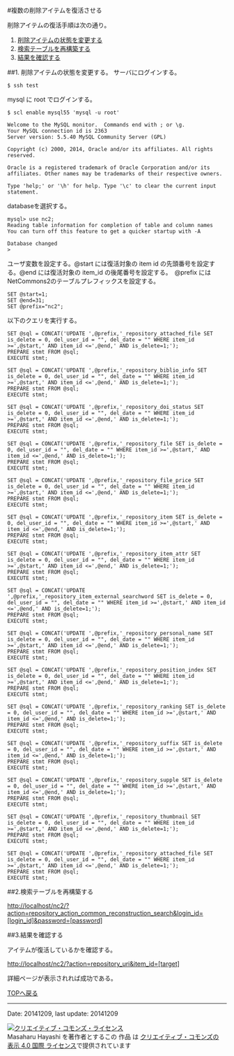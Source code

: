 #複数の削除アイテムを復活させる

削除アイテムの復活手順は次の通り。

1. [削除アイテムの状態を変更する](#section1)
2. [検索テーブルを再構築する](#section2)
3. [結果を確認する](#section3)

##<a name="section1"/>1. 削除アイテムの状態を変更する。
サーバにログインする。

    $ ssh test

mysql に root でログインする。

    $ scl enable mysql55 'mysql -u root'

    Welcome to the MySQL monitor.  Commands end with ; or \g.
    Your MySQL connection id is 2363
    Server version: 5.5.40 MySQL Community Server (GPL)

    Copyright (c) 2000, 2014, Oracle and/or its affiliates. All rights reserved.

    Oracle is a registered trademark of Oracle Corporation and/or its affiliates. Other names may be trademarks of their respective owners.

    Type 'help;' or '\h' for help. Type '\c' to clear the current input statement.

databaseを選択する。

    mysql> use nc2;
    Reading table information for completion of table and column names
    You can turn off this feature to get a quicker startup with -A

    Database changed
    >

ユーザ変数を設定する。@start には復活対象の item id の先頭番号を設定する。@end には復活対象の item_id の後尾番号を設定する。　@prefix には NetCommons2のテーブルプレフィックスを設定する。

    SET @start=1;
    SET @end=31;
    SET @prefix="nc2";

以下のクエリを実行する。
    
    SET @sql = CONCAT('UPDATE ',@prefix,'_repository_attached_file SET is_delete = 0, del_user_id = "", del_date = "" WHERE item_id >=',@start,' AND item_id <=',@end,' AND is_delete=1;');
    PREPARE stmt FROM @sql;
    EXECUTE stmt;
    
    SET @sql = CONCAT('UPDATE ',@prefix,'_repository_biblio_info SET is_delete = 0, del_user_id = "", del_date = "" WHERE item_id >=',@start,' AND item_id <=',@end,' AND is_delete=1;');
    PREPARE stmt FROM @sql;
    EXECUTE stmt;
    
    SET @sql = CONCAT('UPDATE ',@prefix,'_repository_doi_status SET is_delete = 0, del_user_id = "", del_date = "" WHERE item_id >=',@start,' AND item_id <=',@end,' AND is_delete=1;');
    PREPARE stmt FROM @sql;
    EXECUTE stmt;
    
    SET @sql = CONCAT('UPDATE ',@prefix,'_repository_file SET is_delete = 0, del_user_id = "", del_date = "" WHERE item_id >=',@start,' AND item_id <=',@end,' AND is_delete=1;');
    PREPARE stmt FROM @sql;
    EXECUTE stmt;

    SET @sql = CONCAT('UPDATE ',@prefix,'_repository_file_price SET is_delete = 0, del_user_id = "", del_date = "" WHERE item_id >=',@start,' AND item_id <=',@end,' AND is_delete=1;');
    PREPARE stmt FROM @sql;
    EXECUTE stmt;

    SET @sql = CONCAT('UPDATE ',@prefix,'_repository_item SET is_delete = 0, del_user_id = "", del_date = "" WHERE item_id >=',@start,' AND item_id <=',@end,' AND is_delete=1;');
    PREPARE stmt FROM @sql;
    EXECUTE stmt;

    SET @sql = CONCAT('UPDATE ',@prefix,'_repository_item_attr SET is_delete = 0, del_user_id = "", del_date = "" WHERE item_id >=',@start,' AND item_id <=',@end,' AND is_delete=1;');
    PREPARE stmt FROM @sql;
    EXECUTE stmt;

    SET @sql = CONCAT('UPDATE ',@prefix,'_repository_item_external_searchword SET is_delete = 0, del_user_id = "", del_date = "" WHERE item_id >=',@start,' AND item_id <=',@end,' AND is_delete=1;');
    PREPARE stmt FROM @sql;
    EXECUTE stmt;

    SET @sql = CONCAT('UPDATE ',@prefix,'_repository_personal_name SET is_delete = 0, del_user_id = "", del_date = "" WHERE item_id >=',@start,' AND item_id <=',@end,' AND is_delete=1;');
    PREPARE stmt FROM @sql;
    EXECUTE stmt;

    SET @sql = CONCAT('UPDATE ',@prefix,'_repository_position_index SET is_delete = 0, del_user_id = "", del_date = "" WHERE item_id >=',@start,' AND item_id <=',@end,' AND is_delete=1;');
    PREPARE stmt FROM @sql;
    EXECUTE stmt;

    SET @sql = CONCAT('UPDATE ',@prefix,'_repository_ranking SET is_delete = 0, del_user_id = "", del_date = "" WHERE item_id >=',@start,' AND item_id <=',@end,' AND is_delete=1;');
    PREPARE stmt FROM @sql;
    EXECUTE stmt;

    SET @sql = CONCAT('UPDATE ',@prefix,'_repository_suffix SET is_delete = 0, del_user_id = "", del_date = "" WHERE item_id >=',@start,' AND item_id <=',@end,' AND is_delete=1;');
    PREPARE stmt FROM @sql;
    EXECUTE stmt;

    SET @sql = CONCAT('UPDATE ',@prefix,'_repository_supple SET is_delete = 0, del_user_id = "", del_date = "" WHERE item_id >=',@start,' AND item_id <=',@end,' AND is_delete=1;');
    PREPARE stmt FROM @sql;
    EXECUTE stmt;

    SET @sql = CONCAT('UPDATE ',@prefix,'_repository_thumbnail SET is_delete = 0, del_user_id = "", del_date = "" WHERE item_id >=',@start,' AND item_id <=',@end,' AND is_delete=1;');
    PREPARE stmt FROM @sql;
    EXECUTE stmt;

    SET @sql = CONCAT('UPDATE ',@prefix,'_repository_attached_file SET is_delete = 0, del_user_id = "", del_date = "" WHERE item_id >=',@start,' AND item_id <=',@end,' AND is_delete=1;');
    PREPARE stmt FROM @sql;
    EXECUTE stmt;

##<a name="section2"/>2.検索テーブルを再構築する

[http://localhost/nc2/?action=repository_action_common_reconstruction_search&login_id=[login_id]&password=[password]](http://localhost/nc2/?action=repository_action_common_reconstruction_search&login_id=admin&password=admin)
    
##<a name="section3"/>3.結果を確認する

アイテムが復活しているかを確認する。

[http://localhost/nc2/?action=repository_uri&item_id=[target]](http://localhost/nc2/?action=repository_uri&item_id=1)

詳細ページが表示されれば成功である。

[TOPへ戻る](../)

---
Date: 20141209, last update: 20141209 

<a rel="license" href="http://creativecommons.org/licenses/by/4.0/"><img alt="クリエイティブ・コモンズ・ライセンス" style="border-width:0" src="http://i.creativecommons.org/l/by/4.0/88x31.png" /></a><br /><span xmlns:cc="http://creativecommons.org/ns#" property="cc:attributionName">Masaharu Hayashi</span> を著作者とするこの 作品 は <a rel="license" href="http://creativecommons.org/licenses/by/4.0/">クリエイティブ・コモンズの 表示 4.0 国際 ライセンス</a>で提供されています




